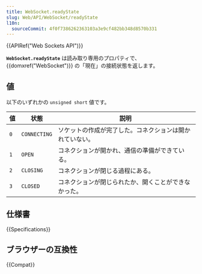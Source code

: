 ```yaml
---
title: WebSocket.readyState
slug: Web/API/WebSocket/readyState
l10n:
  sourceCommit: 4f0f7386262363103a3e9cf482bb348d8570b331
---
```


{{APIRef("Web Sockets API")}}

**`WebSocket.readyState`** は読み取り専用のプロパティで、 {{domxref("WebSocket")}} の「現在」の接続状態を返します。

## 値

以下のいずれかの `unsigned short` 値です。

| 値 | 状態        | 説明                                              |
| ----- | ------------ | -------------------------------------------------------- |
| `0`   | `CONNECTING` | ソケットの作成が完了した。コネクションは開かれていない。 |
| `1`   | `OPEN`       | コネクションが開かれ、通信の準備ができている。           |
| `2`   | `CLOSING`    | コネクションが閉じる過程にある。                         |
| `3`   | `CLOSED`     | コネクションが閉じられたか、開くことができなかった。     |

## 仕様書

{{Specifications}}

## ブラウザーの互換性

{{Compat}}
